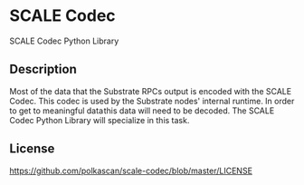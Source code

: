 # SCALE Codec
SCALE Codec Python Library

## Description
Most of the data that the Substrate RPCs output is encoded with the SCALE Codec. This codec is used by the Substrate nodes' internal runtime. In order to get to meaningful data this data will need to be decoded. The SCALE Codec Python Library will specialize in this task.

## License
https://github.com/polkascan/scale-codec/blob/master/LICENSE
